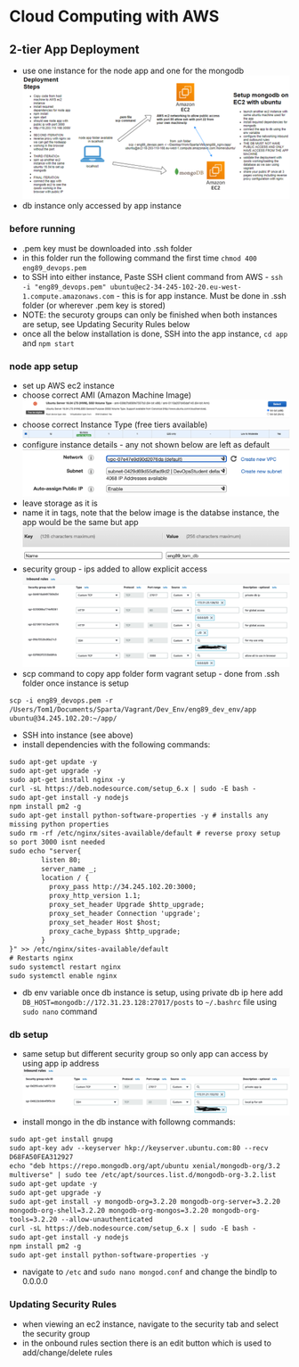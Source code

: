 # Cloud Computing with AWS
## 2-tier App Deployment
- use one instance for the node app and one for the mongodb
![2-tier](images/2_tier.png)
- db instance only accessed by app instance

### before running
- .pem key must be downloaded into .ssh folder
- in this folder run the following command the first time `chmod 400 eng89_devops.pem`
- to SSH into either instance, Paste SSH client command from AWS - `ssh -i "eng89_devops.pem" ubuntu@ec2-34-245-102-20.eu-west-1.compute.amazonaws.com` - this is for app instance. Must be done in .ssh folder (or wherever .pem key is stored)
- NOTE: the securoty groups can only be finished when both instances are setup, see Updating Security Rules below
- once all the below installation is done, SSH into the app instance, `cd app` and `npm start`

### node app setup
- set up AWS ec2 instance
- choose correct AMI (Amazon Machine Image)
![AMI](images/ubuntu_box.png)
- choose correct Instance Type (free tiers available)
![instance](images/instance.png)
- configure instance details - any not shown below are left as default
![instance details](images/instance_details.png)
- leave storage as it is
- name it in tags, note that the below image is the databse instance, the app would be the same but app
![db naming key](images/db_naming.png)
- security group - ips added to allow explicit access
![app security group](images/app_sg.png)
- scp command to copy app folder form vagrant setup - done from .ssh folder once instance is setup
```linux
scp -i eng89_devops.pem -r /Users/Tom1/Documents/Sparta/Vagrant/Dev_Env/eng89_dev_env/app ubuntu@34.245.102.20:~/app/
```
- SSH into instance (see above)
- install dependencies with the following commands:
```linux
sudo apt-get update -y
sudo apt-get upgrade -y
sudo apt-get install nginx -y
curl -sL https://deb.nodesource.com/setup_6.x | sudo -E bash - 
sudo apt-get install -y nodejs 
npm install pm2 -g 
sudo apt-get install python-software-properties -y # installs any missing python properties
sudo rm -rf /etc/nginx/sites-available/default # reverse proxy setup so port 3000 isnt needed
sudo echo "server{
        listen 80;
        server_name _;
        location / {
          proxy_pass http://34.245.102.20:3000;
          proxy_http_version 1.1;
          proxy_set_header Upgrade $http_upgrade;
          proxy_set_header Connection 'upgrade';
          proxy_set_header Host $host;
          proxy_cache_bypass $http_upgrade;
        }
}" >> /etc/nginx/sites-available/default
# Restarts nginx
sudo systemctl restart nginx
sudo systemctl enable nginx
```
- db env variable once db instance is setup, using private db ip here
add `DB_HOST=mongodb://172.31.23.128:27017/posts` to `~/.bashrc` file using `sudo nano` command

### db setup
- same setup but different security group so only app can access by using app ip address
![db security group](images/db_sg.png)
- install mongo in the db instance with followng commands:
```linux
sudo apt-get install gnupg
sudo apt-key adv --keyserver hkp://keyserver.ubuntu.com:80 --recv D68FA50FEA312927
echo "deb https://repo.mongodb.org/apt/ubuntu xenial/mongodb-org/3.2 multiverse" | sudo tee /etc/apt/sources.list.d/mongodb-org-3.2.list
sudo apt-get update -y
sudo apt-get upgrade -y
sudo apt-get install -y mongodb-org=3.2.20 mongodb-org-server=3.2.20 mongodb-org-shell=3.2.20 mongodb-org-mongos=3.2.20 mongodb-org-tools=3.2.20 --allow-unauthenticated
curl -sL https://deb.nodesource.com/setup_6.x | sudo -E bash - 
sudo apt-get install -y nodejs
npm install pm2 -g 
sudo apt-get install python-software-properties -y
```
- navigate to `/etc` and `sudo nano mongod.conf` and change the bindIp to 0.0.0.0

### Updating Security Rules
- when viewing an ec2 instance, navigate to the security tab and select the security group
- in the onbound rules section there is an edit button which is used to add/change/delete rules











